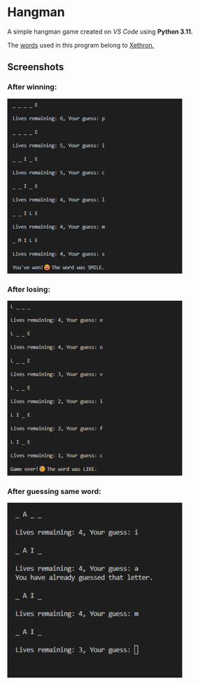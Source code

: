 # Hangman
A simple hangman game created on *VS Code* using **Python 3.11.**

The [words](hangman/words.txt) used in this program belong to [Xethron.](https://github.com/Xethron)

## Screenshots
### **After winning:**
<img src="Data/hm1.png" alt="Calculator1" width="400" height="400">

### **After losing:**
<img src="Data/hm2.png" alt="Calculator2" width="400" height="400">

### **After guessing same word:**
<img src="Data/hm3.png" alt="Calculator3" width="400" height="400">